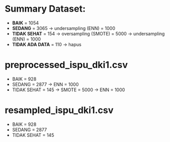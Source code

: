 # Summary Dataset:
- **BAIK** = 1054
- **SEDANG** = 3065 → undersampling (ENN) = 1000
- **TIDAK SEHAT** = 154 → oversampling (SMOTE) = 5000 → undersampling (ENN) = 1000
- **TIDAK ADA DATA** = 110 → hapus

# preprocessed_ispu_dki1.csv
- BAIK = 928
- SEDANG = 2877 → ENN = 1000
- TIDAK SEHAT = 145 → SMOTE = 5000 → ENN = 1000

# resampled_ispu_dki1.csv
- BAIK = 928
- SEDANG = 2877
- TIDAK SEHAT = 145
